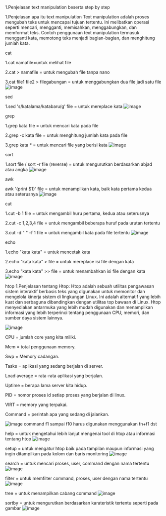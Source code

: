 1.Penjelasan text manipulation beserta step by step

1.Penjelasan apa itu text manipulation
   Text manipulation adalah proses mengubah teks untuk mencapai tujuan tertentu. Ini melibatkan operasi seperti mencari, mengganti, memisahkan, menggabungkan, dan 
   memformat teks. Contoh penggunaan text manipulation termasuk mengganti kata, memotong teks menjadi bagian-bagian, dan menghitung jumlah kata.

   
cat

1.cat namafile=untuk melihat file

2.cat > namafile = untuk mengubah file tanpa nano

3.cat file1 file2 > filegabungan = untuk menggabungkan dua file jadi satu file
![image](https://github.com/kevinhariya/devops18-dumbways-kevin/assets/135611481/564b3a6f-23cd-47be-a0ad-9b3742eceb8d)


sed

1.sed 's/katalama/katabaru/g' file = untuk mereplace kata
![image](https://github.com/kevinhariya/devops18-dumbways-kevin/assets/135611481/b0768694-a065-49e4-98d4-eb761106bcbf)


grep

1.grep kata file = untuk mencari kata pada file

2.grep -c kata file = untuk menghitung jumlah kata pada file

3.grep kata * = untuk mencari file yang berisi kata
![image](https://github.com/kevinhariya/devops18-dumbways-kevin/assets/135611481/b1814e04-c31c-4c21-a33a-335c9968bf13)


sort

1.sort file / sort -r file (reverse) = untuk mengurutkan berdasarkan abjad atau angka
![image](https://github.com/kevinhariya/devops18-dumbways-kevin/assets/135611481/72e47e0e-2793-4f27-9422-8099e99bcefa)


awk

awk '{print $1}' file = untuk menampilkan kata, baik kata pertama kedua atau seterusnya
![image](https://github.com/kevinhariya/devops18-dumbways-kevin/assets/135611481/d2cd1ac9-ddc1-4604-902d-46c194e84811)


cut

1.cut -b 1 file = untuk mengambil huru pertama, kedua atau seterusnya

2.cut -c 1,2,3,4 file = untuk mengambil beberapa huruf pada urutan tertentu

3.cut -d " " -f 1 file = untuk mengambil kata pada file tertentu
![image](https://github.com/kevinhariya/devops18-dumbways-kevin/assets/135611481/9199bc35-2663-4730-ab72-59309f113c04)


echo

1.echo "kata kata" = untuk mencetak kata

2.echo "kata kata" > file = untuk mereplace isi file dengan kata

3.echo "kata kata" >> file = untuk menambahkan isi file dengan kata
![image](https://github.com/kevinhariya/devops18-dumbways-kevin/assets/135611481/22f82ff9-ce03-4dd5-9284-9a5805b409d5)

htop
1.Penjelasan tentang Htop:
Htop adalah sebuah utilitas pengawasan sistem interaktif berbasis teks yang digunakan untuk memonitor dan mengelola kinerja sistem di lingkungan Linux. Ini adalah alternatif yang lebih kuat dan serbaguna dibandingkan dengan utilitas top bawaan di Linux. Htop menyediakan antarmuka yang lebih mudah digunakan dan menampilkan informasi yang lebih terperinci tentang penggunaan CPU, memori, dan sumber daya sistem lainnya.


![image](https://github.com/kevinhariya/devops18-dumbways-kevin/assets/135611481/4a4f8f60-8e80-42ec-b048-daa3c9c6bdde)

CPU = jumlah core yang kita miliki.

Mem = total penggunaan memory.

Swp = Memory cadangan.

Tasks = aplikasi yang sedang berjalan di server.

Load average = rata-rata aplikasi yang berjalan.

Uptime = berapa lama server kita hidup.

PID = nomor proses id setiap proses yang berjalan di linux.

VIRT = memory yang terpakai.

Command = perintah apa yang sedang di jalankan.



![image](https://github.com/kevinhariya/devops18-dumbways-kevin/assets/135611481/b7ddc570-b865-4472-8c5b-201c0c4fccd6)
command f1 sampai f10 harus digunakan menggunakan fn+f1 dst

help = untuk mengetahui lebih lanjut mengenai tool di htop atau informasi tentang htop
![image](https://github.com/kevinhariya/devops18-dumbways-kevin/assets/135611481/5813891c-d22e-49b8-9467-2a46d9ae8ebc)


setup = untuk mengatur htop baik pada tampilan maupun informasi yang ingin ditampilkan pada kolom dan baris monitoring
![image](https://github.com/kevinhariya/devops18-dumbways-kevin/assets/135611481/4fa31eee-516f-4d44-9f8e-a2dd9564e504)


search = untuk mencari proses, user, command dengan nama tertentu
![image](https://github.com/kevinhariya/devops18-dumbways-kevin/assets/135611481/e015863b-d13b-40c3-9ba9-c91eb365329a)


filter = untuk memfilter command, proses, user dengan nama tertentu
![image](https://github.com/kevinhariya/devops18-dumbways-kevin/assets/135611481/990764ee-0f89-455e-ba91-289c1e57bc92)


tree = untuk menampilkan cabang command
![image](https://github.com/kevinhariya/devops18-dumbways-kevin/assets/135611481/f50f6827-178b-4234-8ed4-b47d41bcf920)


sortby = untuk mengurutkan berdasarkan karateristik tertentu seperti pada gambar
![image](https://github.com/kevinhariya/devops18-dumbways-kevin/assets/135611481/0ae0a48b-30e3-4e45-930c-fc79274dba2e)















